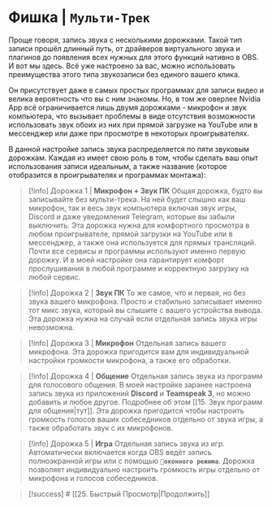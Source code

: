 # Фишка | **`Мульти-Трек`**
Проще говоря, запись звука с несколькими дорожками. Такой тип записи прошёл длинный путь, от драйверов виртуального звука и плагинов до появления всех нужных для этого функций нативно в OBS. И вот мы здесь. Всё уже настроено за вас, можно использовать преимущества этого типа звукозаписи без единого вашего клика.

Он присутствует даже в самых простых программах для записи видео и велика вероятность что вы с ним знакомы. Но, в том же оверлее Nvidia App всё ограничивается лишь двумя дорожками - микрофон и звук компьютера, что вызывает проблемы в виде отсутствия возможности использовать звук обоих из них при прямой загрузке на YouTube или в мессенджер или даже при просмотре в некоторых проигрывателях.

В данной настройке запись звука распределяется по пяти звуковым дорожкам. Каждая из имеет свою роль в том, чтобы сделать ваш опыт использования записи идеальным, а также название (которое отобразится в проигрывателях и программах монтажа):

> [!info] Дорожка 1 | **Микрофон + Звук ПК**
Общая дорожка, будто вы записывайте без мульти-трека. На ней будет слышно как ваш микрофон, так и весь звук компьютера включая звук игры, Discord и даже уведомления Telegram, которые вы забыли выключить. Эта дорожка нужна для комфортного просмотра в любом проигрывателе, прямой загрузки на YouTube или в мессенджер, а также она используется для прямых трансляций. Почти все сервисы и программы используют именно первую дорожку. И в моей настройке она гарантирует комфорт прослушивания в любой программе и корректную загрузку на любой сервис.

> [!info] Дорожка 2 | **Звук ПК**
> То же самое, что и первая, но без звука вашего микрофона. Просто и стабильно записывает именно тот микс звука, который вы слышите с вашего устройства вывода. 
> Эта дорожка нужна на случай если отдельная запись звука игры невозможна.

> [!info] Дорожка 3 | **Микрофон**
> Отдельная запись вашего микрофона. Эта дорожка пригодится вам для индивидуальной настройки громкости микрофона, а также его обработки.

> [!info] Дорожка 4 | **Общение**
> Отдельная запись звука из программ для голосового общения. В моей настройке заранее настроена запись звука из приложений **Discord** и **Teamspeak 3**, но можно добавить и любое другое. Подробнее об этом [[15. Звук программ для общения|тут]]. Эта дорожка пригодится чтобы настроить громкость голосов ваших собеседников отдельно от звука игры, а также обработать звук с их микрофонов.

> [!info] Дорожка 5 | **Игра**
> Отдельная запись звука из игр. Автоматически включается когда OBS ведёт запись полноэкранной игры или с помощью **`🎦оконного режима`**. Дорожка позволяет индивидуально настроить громкость игры отдельно от микрофона и голосов собеседников.

> [!success] # [[25. Быстрый Просмотр|Продолжить]]